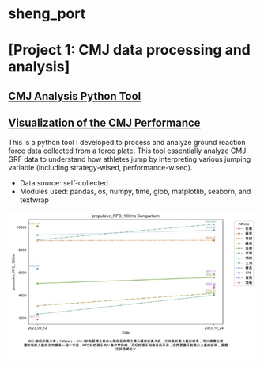 # sheng_port

# [Project 1: CMJ data processing and analysis]

## [CMJ Analysis Python Tool](https://github.com/shengsandc/CMJ-analysis/blob/5241994d198cac9bfa7b9d90a3d169296753b9c5/CMJ.py)
## [Visualization of the CMJ Performance](https://github.com/shengsandc/CMJ-analysis/blob/500ed6ee0720c13eb4c9b02df1defc3f97fde44c/CMJ_visualisation.py)
This is a python tool I developed to process and analyze ground reaction force data collected from a force plate. This tool essentially analyze CMJ GRF data to understand how athletes jump by interpreting various jumping variable (including strategy-wised, performance-wised).

* Data source: self-collected 
* Modules used: pandas, os, numpy, time, glob, matplotlib, seaborn, and textwrap

![](CMJ_RFD_Image.jpg)
